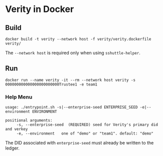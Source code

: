 # Verity in Docker

## Build

```
docker build -t verity --network host -f verity/verity.dockerfile verity/
```

The `--network host` is required only when using `sshuttle-helper`.

## Run

```
docker run --name verity -it --rm --network host verity -s 000000000000000000000000Trustee1 -e team1
```

### Help Menu

```
usage: ./entrypoint.sh -s|--enterprise-seed ENTERPRISE_SEED -e|--environment ENVIRONMENT

positional arguments:
	 -s, --enterprise-seed	(REQUIRED) seed for Verity's primary did and verkey
	 -e, --environment	 one of "demo" or "team1". default: "demo"
```

The DID associated with `enterprise-seed` must already be written to the ledger.

